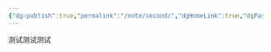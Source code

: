 ```yaml
---
{"dg-publish":true,"permalink":"/note/second/","dgHomeLink":true,"dgPassFrontmatter":false,"dgShowBacklinks":false,"dgShowLocalGraph":false,"dgShowInlineTitle":false}
---
```



测试测试测试